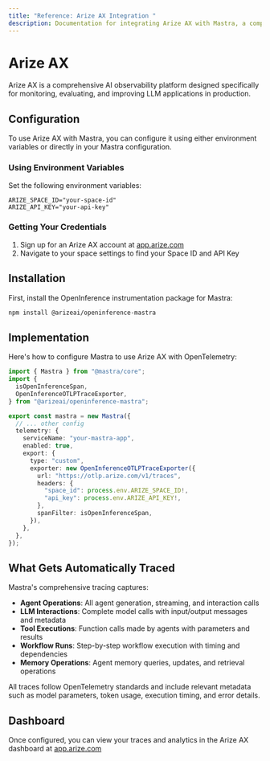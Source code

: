 ```yaml
---
title: "Reference: Arize AX Integration "
description: Documentation for integrating Arize AX with Mastra, a comprehensive AI observability platform for monitoring and evaluating LLM applications.
---
```


# Arize AX

Arize AX is a comprehensive AI observability platform designed specifically for monitoring, evaluating, and improving LLM applications in production.

## Configuration

To use Arize AX with Mastra, you can configure it using either environment variables or directly in your Mastra configuration.

### Using Environment Variables

Set the following environment variables:

```env
ARIZE_SPACE_ID="your-space-id"
ARIZE_API_KEY="your-api-key"
```

### Getting Your Credentials

1. Sign up for an Arize AX account at [app.arize.com](https://app.arize.com)
2. Navigate to your space settings to find your Space ID and API Key

## Installation

First, install the OpenInference instrumentation package for Mastra:

```bash
npm install @arizeai/openinference-mastra
```

## Implementation

Here's how to configure Mastra to use Arize AX with OpenTelemetry:

```typescript
import { Mastra } from "@mastra/core";
import {
  isOpenInferenceSpan,
  OpenInferenceOTLPTraceExporter,
} from "@arizeai/openinference-mastra";

export const mastra = new Mastra({
  // ... other config
  telemetry: {
    serviceName: "your-mastra-app",
    enabled: true,
    export: {
      type: "custom",
      exporter: new OpenInferenceOTLPTraceExporter({
        url: "https://otlp.arize.com/v1/traces",
        headers: {
          "space_id": process.env.ARIZE_SPACE_ID!,
          "api_key": process.env.ARIZE_API_KEY!,
        },
        spanFilter: isOpenInferenceSpan,
      }),
    },
  },
});
```

## What Gets Automatically Traced

Mastra's comprehensive tracing captures:

- **Agent Operations**: All agent generation, streaming, and interaction calls
- **LLM Interactions**: Complete model calls with input/output messages and metadata
- **Tool Executions**: Function calls made by agents with parameters and results
- **Workflow Runs**: Step-by-step workflow execution with timing and dependencies
- **Memory Operations**: Agent memory queries, updates, and retrieval operations

All traces follow OpenTelemetry standards and include relevant metadata such as model parameters, token usage, execution timing, and error details.

## Dashboard

Once configured, you can view your traces and analytics in the Arize AX dashboard at [app.arize.com](https://app.arize.com)
